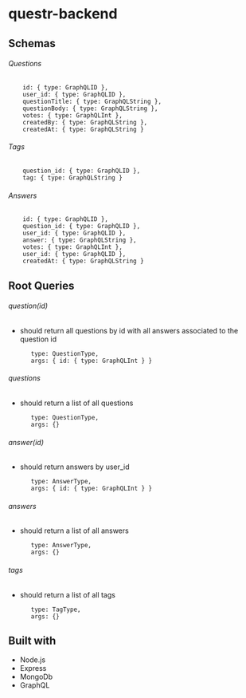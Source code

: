 # questr-backend


## Schemas

###### Questions
        id: { type: GraphQLID },
        user_id: { type: GraphQLID },
        questionTitle: { type: GraphQLString },
        questionBody: { type: GraphQLString },
        votes: { type: GraphQLInt },
        createdBy: { type: GraphQLString },
        createdAt: { type: GraphQLString }
        
###### Tags
        question_id: { type: GraphQLID },
        tag: { type: GraphQLString }

###### Answers
        id: { type: GraphQLID },
        question_id: { type: GraphQLID },
        user_id: { type: GraphQLID },
        answer: { type: GraphQLString },
        votes: { type: GraphQLInt },
        user_id: { type: GraphQLID },
        createdAt: { type: GraphQLString }


## Root Queries
       
###### question(id)

- should return all questions by id with all answers associated to the question id

         type: QuestionType,
         args: { id: { type: GraphQLInt } }
         
###### questions 

- should return a list of all questions

         type: QuestionType,
         args: {}
         
         
###### answer(id)

- should return answers by user_id
        
         type: AnswerType,
         args: { id: { type: GraphQLInt } }
         
###### answers

- should return a list of all answers

         type: AnswerType,
         args: {}


###### tags

- should return a list of all tags

         type: TagType,
         args: {}

  

## Built with

  - Node.js
  - Express
  - MongoDb
  - GraphQL
